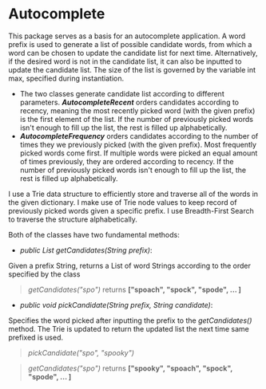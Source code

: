Autocomplete
============

This package serves as a basis for an autocomplete application. A word prefix is used to generate a list of possible candidate words, from which a word can be chosen to update the candidate list for next time. Alternatively, if the desired word is not in the candidate list, it can also be inputted to update the candidate list. The size of the list is governed by the variable int max, specified during instantiation.
- The two classes generate candidate list according to different parameters. __*AutocompleteRecent*__ orders candidates according to recency, meaning the most recently picked word (with the given prefix) is the first element of the list. If the number of previously picked words isn't enough to fill up the list, the rest is filled up alphabetically.
- __*AutocompleteFrequency*__ orders candidates according to the number of times they we previously picked (with the given prefix). Most frequently picked words come first. If multiple words were picked an equal amount of times previously, they are ordered according to recency. If the number of previously picked words isn't enough to fill up the list, the rest is filled up alphabetically.  

I use a Trie data structure to efficiently store and traverse all of the words in the given dictionary. I make use of Trie node values to keep record of previously picked words given a specific prefix. I use Breadth-First Search to traverse the structure alphabetically.

Both of the classes have two fundamental methods:

* *public* *List<String>* *getCandidates(String prefix)*: 

Given a prefix String, returns a List of word Strings according to the order specified by the class

>*getCandidates("spo")* returns **\["spoach", "spock", "spode", ... \]**

* *public* *void* *pickCandidate(String prefix, String candidate)*:


Specifies the word picked after inputting the prefix to the *getCandidates()* method. The Trie is updated to return the updated list the next time same prefixed is used.

>*pickCandidate("spo", "spooky")*

>*getCandidates("spo")* returns **\["spooky", "spoach", "spock", "spode", ... \]**

